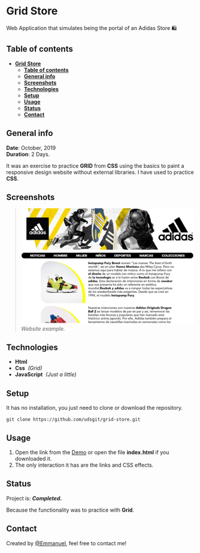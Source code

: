 # **Grid Store**

Web Application that simulates being the portal of an Adidas Store 🛍️

## **Table of contents**

- [**Grid Store**](#grid-store)
  - [**Table of contents**](#table-of-contents)
  - [**General info**](#general-info)
  - [**Screenshots**](#screenshots)
  - [**Technologies**](#technologies)
  - [**Setup**](#setup)
  - [**Usage**](#usage)
  - [**Status**](#status)
  - [**Contact**](#contact)

## **General info**

**Date**: October, 2019  
**Duration**: 2 Days.  

It was an exercise to practice **GRID** from **CSS** using the basics to paint a responsive design website without external libraries. I have used to practice **CSS**.

## **Screenshots**

> ![Screenshot](imagenes/readme/example.png)
> *Website example.*

## **Technologies**

* **Html**
* **Css**&nbsp;&nbsp;*(Grid)*
* **JavaScript**&nbsp;&nbsp;*(Just a little)*

## **Setup**

It has no installation, you just need to clone or download the repository.

```console
git clone https://github.com/udsgit/grid-store.git
```

## **Usage**

1. Open the link from the [Demo](https://udsgit.github.io/grid-store) or open the file **index.html** if you downloaded it.
2. The only interaction it has are the links and CSS effects.

## **Status**

Project is: ***Completed.***

Because the functionality was to practice with **Grid**.

## **Contact**

Created by [@Emmanuel](https://www.linkedin.com/in/emagleza/), feel free to contact me!

